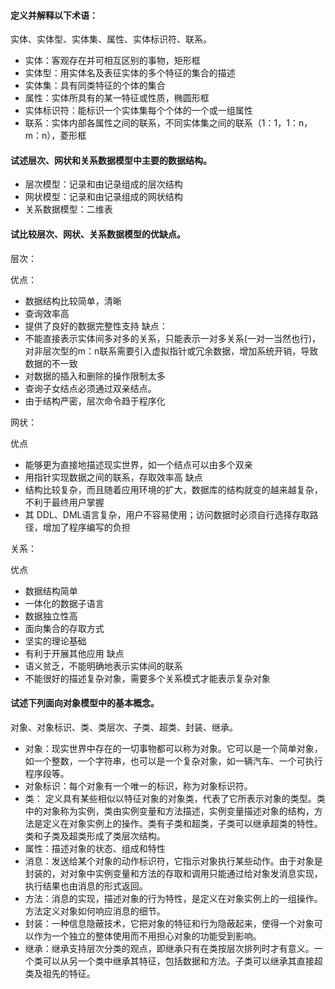 #### 定义并解释以下术语：

实体、实体型、实体集、属性、实体标识符、联系。

+ 实体：客观存在并可相互区别的事物，矩形框
+ 实体型：用实体名及表征实体的多个特征的集合的描述
+ 实体集：具有同类特征的个体的集合
+ 属性：实体所具有的某一特征或性质，椭圆形框
+ 实体标识符：能标识一个实体集每个个体的一个或一组属性
+ 联系：实体内部各属性之间的联系，不同实体集之间的联系（1：1，1：n，m：n），菱形框

#### 试述层次、网状和关系数据模型中主要的数据结构。

+ 层次模型：记录和由记录组成的层次结构
+ 网状模型：记录和由记录组成的网状结构
+ 关系数据模型：二维表

#### 试比较层次、网状、关系数据模型的优缺点。

层次：

优点：
+ 数据结构比较简单，清晰
+ 查询效率高
+ 提供了良好的数据完整性支持
缺点：
+ 不能直接表示实体间多对多的关系，只能表示一对多关系(一对一当然也行)，对非层次型的m：n联系需要引入虚拟指针或冗余数据，增加系统开销，导致数据的不一致
+ 对数据的插入和删除的操作限制太多
+ 查询子女结点必须通过双亲结点。
+ 由于结构严密，层次命令趋于程序化

网状：

优点
+ 能够更为直接地描述现实世界，如一个结点可以由多个双亲
+ 用指针实现数据之间的联系，存取效率高
缺点
+ 结构比较复杂，而且随着应用环境的扩大，数据库的结构就变的越来越复杂，不利于最终用户掌握
+ 其 DDL、DML语言复杂，用户不容易使用；访问数据时必须自行选择存取路径，增加了程序编写的负担

关系：

优点
+ 数据结构简单
+ 一体化的数据子语言
+ 数据独立性高
+ 面向集合的存取方式
+ 坚实的理论基础
+ 有利于开展其他应用
缺点
+ 语义贫乏，不能明确地表示实体间的联系
+ 不能很好的描述复杂对象，需要多个关系模式才能表示复杂对象

#### 试述下列面向对象模型中的基本概念。

对象、对象标识、类、类层次、子类、超类、封装、继承。

+ 对象：现实世界中存在的一切事物都可以称为对象。它可以是一个简单对象，如一个整数，一个字符串，也可以是一个复杂对象，如一辆汽车、一个可执行程序段等。
+ 对象标识：每个对象有一个唯一的标识，称为对象标识符。
+ 类： 定义具有某些相似以特征对象的对象类，代表了它所表示对象的类型。类中的对象称为实例，类由实例变量和方法描述，实例变量描述对象的结构，方法是定义在对象实例上的操作。类有子类和超类，子类可以继承超类的特性。类和子类及超类形成了类层次结构。
+ 属性：描述对象的状态、组成和特性
+ 消息：发送给某个对象的动作标识符，它指示对象执行某些动作。由于对象是封装的，对对象中实例变量和方法的存取和调用只能通过给对象发消息实现，执行结果也由消息的形式返回。
+ 方法：消息的实现，描述对象的行为特性，是定义在对象实例上的一组操作。方法定义对象如何响应消息的细节。
+ 封装：一种信息隐蔽技术，它把对象的特征和行为隐蔽起来，使得一个对象可以作为一个独立的整体使用而不用担心对象的功能受到影响。
+ 继承：继承支持层次分类的观点，即继承只有在类按层次排列时才有意义。一个类可以从另一个类中继承其特征，包括数据和方法。子类可以继承其直接超类及祖先的特征。